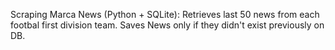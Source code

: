 Scraping Marca News (Python + SQLite):
Retrieves last 50 news from each footbal first division team. Saves News only if they didn't exist previously on DB.
